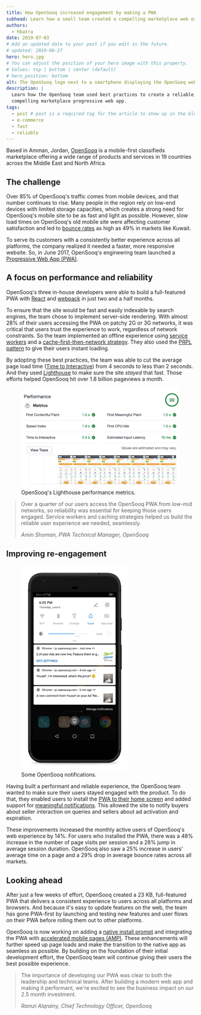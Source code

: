 ```yaml
---
title: How OpenSooq increased engagement by making a PWA
subhead: Learn how a small team created a compelling marketplace web experience.
authors:
  - hbatra
date: 2019-07-03
# Add an updated date to your post if you edit in the future.
# updated: 2019-06-27
hero: hero.jpg
# You can adjust the position of your hero image with this property.
# Values: top | bottom | center (default)
# hero_position: bottom
alt: The OpenSooq logo next to a smartphone displaying the OpenSooq website.
description: |
  Learn how the OpenSooq team used best practices to create a reliable,
  compelling marketplace progressive web app.
tags:
  - post # post is a required tag for the article to show up in the blog.
  - e-commerce
  - fast
  - reliable
---
```


Based in Amman, Jordan, [OpenSooq](http://jo.opensooq.com/en) is a mobile-first classifieds marketplace offering a wide range of products and services in 19 countries across the Middle East and North Africa.

## The challenge

Over 85% of OpenSooq's traffic comes from mobile devices, and that number continues to rise. Many people in the region rely on low-end devices with limited storage capacities, which creates a strong need for OpenSooq's mobile site to be as fast and light as possible. However, slow load times on OpenSooq's old mobile site were affecting customer satisfaction and led to [bounce rates](https://support.google.com/analytics/answer/1009409?hl=en--for) as high as 49% in markets like Kuwait.

To serve its customers with a consistently better experience across all platforms, the company realized it needed a faster, more responsive website. So, in June 2017, OpenSooq's engineering team launched a [Progressive Web App (PWA)](/discover-installable/).


## A focus on performance and reliability

OpenSooq's three in-house developers were able to build a full-featured PWA with [React](https://reactjs.org/) and [webpack](https://webpack.js.org/) in just two and a half months.

To ensure that the site would be fast and easily indexable by search engines, the team chose to implement server-side rendering. With almost 28% of their users accessing the PWA on patchy 2G or 3G networks, it was critical that users trust the experience to work, regardless of network constraints. So the team implemented an offline experience using [service workers](/service-workers-cache-storage) and a [cache-first-then-network strategy](https://developers.google.com/web/tools/workbox/modules/workbox-strategies#cache_first_cache_falling_back_to_network). They also used the [PRPL pattern](/apply-instant-loading-with-prpl/?hl=en) to give their users instant loading.

By adopting these best practices, the team was able to cut the average page load time ([Time to Interactive](/interactive)) from 4 seconds to less than 2 seconds. And they used [Lighthouse](https://developers.google.com/web/tools/lighthouse/) to make sure the site _stayed_ that fast. Those efforts helped OpenSooq hit over 1.8 billion pageviews a month.

<figure class="w-figure">
  <img class="w-screenshot" src="lh-performance.png" alt="A screenshot of the Lighthouse performance metrics for the OpenSooq PWA.">
  <figcaption class="w-figcaption">
    OpenSooq's Lighthouse performance metrics.
  </figcaption>
</figure>

<blockquote class="w-blockquote">
  <p class="w-blockquote__text">
    Over a quarter of our users access the OpenSooq PWA from low-mid networks, so reliability was essential for keeping those users engaged. Service workers and caching strategies helped us build the reliable user experience we needed, seamlessly.
  </p>
  <cite class="w-blockquote__cite">
    Amin Shoman, PWA Technical Manager, OpenSooq
  </cite>
</blockquote>

## Improving re-engagement

<figure class="w-figure w-figure--inline-right">
  <img class="w-screenshot" src="notifications.png" alt="A smartphone displaying OpenSooq notifications." style="max-width: 284px;">
  <figcaption class="w-figcaption">
    Some OpenSooq notifications.
  </figcaption>
</figure>

Having built a performant and reliable experience, the OpenSooq team wanted to make sure their users stayed engaged with the product. To do that, they enabled users to install the [PWA to their home screen](https://developers.google.com/web/fundamentals/app-install-banners/promoting-install-mobile) and added support for [meaningful notifications](https://developers.google.com/web/fundamentals/push-notifications/). This allowed the site to notify buyers about seller interaction on queries and sellers about ad activation and expiration.

These improvements increased the monthly active users of OpenSooq's web experience by 14%. For users who installed the PWA, there was a 48% increase in the number of page visits per session and a 28% jump in average session duration. OpenSooq also saw a 25% increase in users' average time on a page and a 29% drop in average bounce rates across all markets.

## Looking ahead

After just a few weeks of effort, OpenSooq created a 23 KB, full-featured PWA that delivers a consistent experience to users across all platforms and browsers. And because it's easy to update features on the web, the team has gone PWA-first by launching and testing new features and user flows on their PWA before rolling them out to other platforms.

OpenSooq is now working on adding a [native install prompt](https://developers.google.com/web/fundamentals/app-install-banners/native) and integrating the PWA with [accelerated mobile pages (AMP)](https://amp.dev/). These enhancements will further speed up page loads and make the transition to the native app as seamless as possible. By building on the foundation of their initial development effort, the OpenSooq team will continue giving their users the best possible experience.

<blockquote class="w-blockquote">
  <p class="w-blockquote__text">
    The importance of developing our PWA was clear to both the leadership and technical teams. After building a modern web app and making it performant, we're excited to see the business impact on our 2.5 month investment.
  </p>
  <cite class="w-blockquote__cite">
    Ramzi Alqrainy, Chief Technology Officer, OpenSooq
  </cite>
</blockquote>
